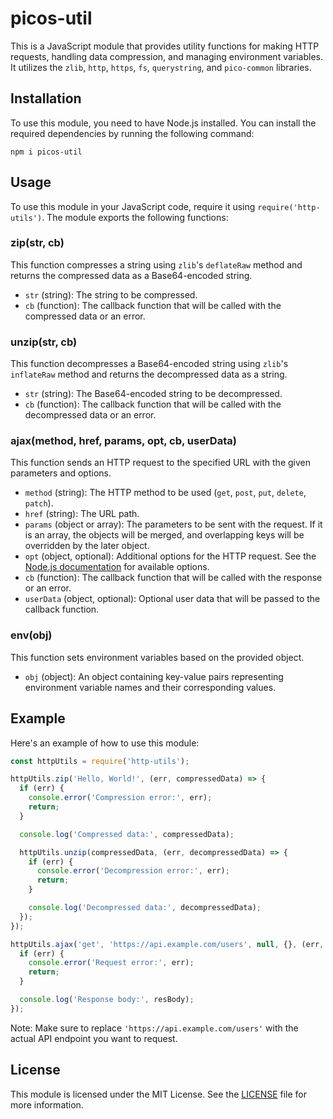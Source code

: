 # picos-util

This is a JavaScript module that provides utility functions for making HTTP requests, handling data compression, and managing environment variables. It utilizes the `zlib`, `http`, `https`, `fs`, `querystring`, and `pico-common` libraries.

## Installation

To use this module, you need to have Node.js installed. You can install the required dependencies by running the following command:

```
npm i picos-util
```

## Usage

To use this module in your JavaScript code, require it using `require('http-utils')`. The module exports the following functions:

### zip(str, cb)

This function compresses a string using `zlib`'s `deflateRaw` method and returns the compressed data as a Base64-encoded string.

- `str` (string): The string to be compressed.
- `cb` (function): The callback function that will be called with the compressed data or an error.

### unzip(str, cb)

This function decompresses a Base64-encoded string using `zlib`'s `inflateRaw` method and returns the decompressed data as a string.

- `str` (string): The Base64-encoded string to be decompressed.
- `cb` (function): The callback function that will be called with the decompressed data or an error.

### ajax(method, href, params, opt, cb, userData)

This function sends an HTTP request to the specified URL with the given parameters and options.

- `method` (string): The HTTP method to be used (`get`, `post`, `put`, `delete`, `patch`).
- `href` (string): The URL path.
- `params` (object or array): The parameters to be sent with the request. If it is an array, the objects will be merged, and overlapping keys will be overridden by the later object.
- `opt` (object, optional): Additional options for the HTTP request. See the [Node.js documentation](https://nodejs.org/api/http.html#http_http_request_options_callback) for available options.
- `cb` (function): The callback function that will be called with the response or an error.
- `userData` (object, optional): Optional user data that will be passed to the callback function.

### env(obj)

This function sets environment variables based on the provided object.

- `obj` (object): An object containing key-value pairs representing environment variable names and their corresponding values.

## Example

Here's an example of how to use this module:

```javascript
const httpUtils = require('http-utils');

httpUtils.zip('Hello, World!', (err, compressedData) => {
  if (err) {
    console.error('Compression error:', err);
    return;
  }

  console.log('Compressed data:', compressedData);

  httpUtils.unzip(compressedData, (err, decompressedData) => {
    if (err) {
      console.error('Decompression error:', err);
      return;
    }

    console.log('Decompressed data:', decompressedData);
  });
});

httpUtils.ajax('get', 'https://api.example.com/users', null, {}, (err, state, resBody, res, userData) => {
  if (err) {
    console.error('Request error:', err);
    return;
  }

  console.log('Response body:', resBody);
});
```

Note: Make sure to replace `'https://api.example.com/users'` with the actual API endpoint you want to request.

## License

This module is licensed under the MIT License. See the [LICENSE](LICENSE) file for more information.
